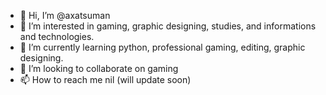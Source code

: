 - 👋 Hi, I’m @axatsuman
- 👀 I’m interested in gaming, graphic designing, studies, and informations and technologies.
- 🌱 I’m currently learning python, professional gaming, editing, graphic designing.
- 💞️ I’m looking to collaborate on gaming
- 📫 How to reach me nil (will update soon)

<!---
axatsuman/axatsuman is a ✨ special ✨ repository because its `README.md` (this file) appears on your GitHub profile.
You can click the Preview link to take a look at your changes.
--->
